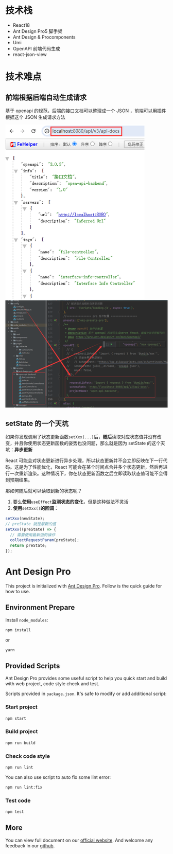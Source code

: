 # 技术栈

- React18
- Ant Design Pro5 脚手架
- Ant Design & Procomponents
- Umi
- OpenAPI 前端代码生成
- react-json-view

# 技术难点

## 前端根据后端自动生成请求

基于 openapi 的规范，后端的接口文档可以整理成一个 JSON ，前端可以用插件根据这个 JSON 生成请求方法

<img src="README.assets\1689067124322-eb82ea0b-b2a7-4363-9b2d-3d2538a1e848.png" alt="img"  />

<img src="README.assets\1689067470124-4e189b43-7f28-4aa0-95c9-8df9b2290f40.png" alt="img"  />

## setState 的一个天坑

如果你发现调用了状态更新函数`setXxx(...)`后，**随后**读取对应状态值并没有改变，并且你使用状态更新函数的姿势也没问题，那么就是因为 setState 的这个天坑：**异步更新**

React 可能会对状态更新进行异步处理，所以状态更新并不会立即反映在下一行代码。这是为了性能优化，React 可能会在某个时间点合并多个状态更新，然后再进行一次重新渲染。这种情况下，你在状态更新函数之后立即读取状态值可能不会得到预期结果。

那如何随后就可以读取到新的状态呢？

1. 要么**使用**`useEffect`**监测状态的变化**，但是这种做法不灵活
2. **使用**`setXxx()`**的回调**：

```typescript
setXxx(newState);
// preState 就是最新的值
setXxx((preState) => {
  // 需要使用最新值的操作
  collectRequestParam(preState);
  return preState;
});
```

# Ant Design Pro

This project is initialized with [Ant Design Pro](https://pro.ant.design). Follow is the quick guide for how to use.

## Environment Prepare

Install `node_modules`:

```bash
npm install
```

or

```bash
yarn
```

## Provided Scripts

Ant Design Pro provides some useful script to help you quick start and build with web project, code style check and test.

Scripts provided in `package.json`. It's safe to modify or add additional script:

### Start project

```bash
npm start
```

### Build project

```bash
npm run build
```

### Check code style

```bash
npm run lint
```

You can also use script to auto fix some lint error:

```bash
npm run lint:fix
```

### Test code

```bash
npm test
```

## More

You can view full document on our [official website](https://pro.ant.design). And welcome any feedback in our [github](https://github.com/ant-design/ant-design-pro).
